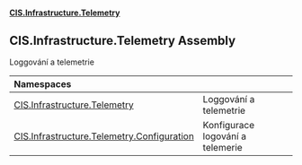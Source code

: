 #### [CIS.Infrastructure.Telemetry](index.md 'index')

## CIS.Infrastructure.Telemetry Assembly

Loggování a telemetrie

| Namespaces | |
| :--- | :--- |
| [CIS.Infrastructure.Telemetry](CIS.Infrastructure.Telemetry.md 'CIS.Infrastructure.Telemetry') | Loggování a telemetrie |
| [CIS.Infrastructure.Telemetry.Configuration](CIS.Infrastructure.Telemetry.Configuration.md 'CIS.Infrastructure.Telemetry.Configuration') | Konfigurace logování a telemerie |
